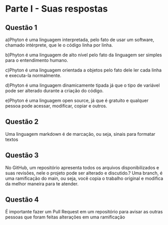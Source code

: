# Parte I - Suas respostas

## Questão 1

a)Phyton é uma linguagem interpretada, pelo fato de usar um  software, chamado intérprete, que le o código linha por linha.

b)Phyton é uma linguagem de alto nível pelo fato da linguagem ser simples para o entendimento humano.

c)Phyton é uma linguagem orientada a objetos pelo fato dele ler cada linha e executa-la normalmente.

d)Phyton é uma linguagem dinamicamente tipada já que o tipo de variável pode ser alterado durante a criação do código.

e)Phyton é uma linguagem open source, já que é gratuito e qualquer pessoa pode acessar, modificar, copiar e outros.

## Questão 2
Uma linguagem markdown é de marcação, ou seja, sinais para formatar textos

## Questão 3
No GitHub, um repositório apresenta todos os arquivos disponibilizados e suas revisões, nele o projeto pode ser alterado e discutido.? Uma branch, é uma ramificação do main, ou seja, você copia o trabalho original e modifica da melhor maneira para te atender.

## Questão 4
É importante fazer um Pull Request em um repositório para avisar as outras pessoas que foram feitas alterações em uma ramificação
